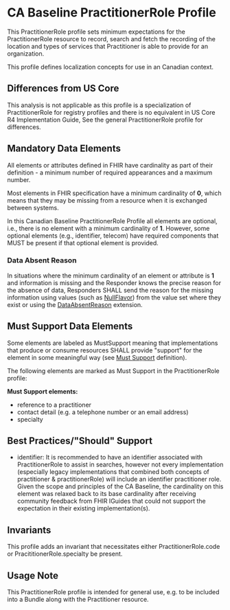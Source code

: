 # CA Baseline PractitionerRole Profile
This PractitionerRole profile sets minimum expectations for the PractitionerRole resource to record, search and fetch the recording of the location and types of services that Practitioner is able to provide for an organization.

This profile defines localization concepts for use in an Canadian context.

## Differences from US Core
This analysis is not applicable as this profile is a specialization of PractitionerRole for registry profiles and there is no equivalent in US Core R4 Implementation Guide, See the general PractitionerRole profile for differences.

## Mandatory Data Elements
All elements or attributes defined in FHIR have cardinality as part of their definition - a minimum number of required appearances and a maximum number.

Most elements in FHIR specification have a minimum cardinality of **0**, which means that they may be missing from a resource when it is exchanged between systems.

In this Canadian Baseline PractitionerRole Profile all elements are optional, i.e., there is no element with a minimum cardinality of **1**. However, some optional elements (e.g., identifier, telecom) have required components that MUST be present if that optional element is provided.

### Data Absent Reason
In situations where the minimum cardinality of an element or attribute is **1** and information is missing and the Responder knows the precise reason for the absence of data, Responders SHALL send the reason for the missing information using values (such as [NullFlavor](https://www.hl7.org/fhir/extension-iso21090-nullflavor.html)) from the value set where they exist or using the [DataAbsentReason](http://hl7.org/fhir/StructureDefinition/data-absent-reason) extension.

## Must Support Data Elements
Some elements are labeled as MustSupport meaning that implementations that produce or consume resources SHALL provide "support" for the element in some meaningful way (see [Must Support](https://build.fhir.org/ig/HL7-Canada/ca-baseline/general-guidance.html#must-support) definition).

The following elements are marked as Must Support in the PractitionerRole profile:

**Must Support elements:**
* reference to a practitioner
* contact detail (e.g. a telephone number or an email address)
* specialty

## Best Practices/"Should" Support
* identifier: It is recommended to have an identifier associated with PractitionerRole to assist in searches, however not every implementation (especially legacy implementations that combined both concepts of practitioner & practitionerRole) will include an identifier practitioner role. Given the scope and principles of the CA Baseline, the cardinality on this element was relaxed back to its base cardinality after receiving community feedback from FHIR IGuides that could not support the expectation in their existing implementation(s).

## Invariants
This profile adds an invariant that necessitates either PractitionerRole.code or PracititionerRole.specialty be present.

## Usage Note
This PractitionerRole profile is intended for general use, e.g. to be included into a Bundle along with the Practitioner resource.
